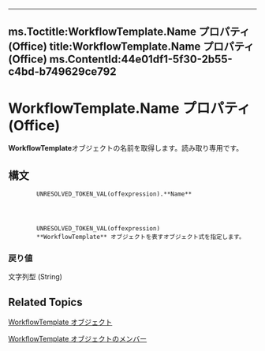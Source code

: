 

---
ms.Toctitle:WorkflowTemplate.Name プロパティ (Office)
title:WorkflowTemplate.Name プロパティ (Office)
ms.ContentId:44e01df1-5f30-2b55-c4bd-b749629ce792
---
# WorkflowTemplate.Name プロパティ (Office)




**WorkflowTemplate**オブジェクトの名前を取得します。読み取り専用です。

## 構文

            UNRESOLVED_TOKEN_VAL(offexpression).**Name**




            UNRESOLVED_TOKEN_VAL(offexpression)
            **WorkflowTemplate** オブジェクトを表すオブジェクト式を指定します。

### 戻り値
文字列型 (String)





## Related Topics

[WorkflowTemplate オブジェクト](965d0474-dd51-9b0e-b34c-a11f921ff410.md)

[WorkflowTemplate オブジェクトのメンバー](c891ed9a-87bd-242b-1a6b-012ab1406a1c.md)




